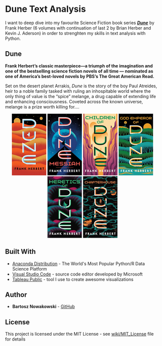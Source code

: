 # Dune Text Analysis

I want to deep dive into my favourite Science Fiction book series [***Dune***](https://en.wikipedia.org/wiki/Dune_(franchise)) by Frank Herber (6 volumes with continuation of last 2 by Brian Herber and Kevin J. Aderson) in order to strenghten my skills in text analysis with Python.

## Dune
**Frank Herbert’s classic masterpiece—a triumph of the imagination and one of the bestselling science fiction novels of all time — nominated as one of America’s best-loved novels by PBS’s The Great American Read.**

Set on the desert planet Arrakis, *Dune* is the story of the boy Paul Atreides, heir to a noble family tasked with ruling an inhospitable world where the only thing of value is the “spice” melange, a drug capable of extending life and enhancing consciousness. Coveted across the known universe, melange is a prize worth killing for....

<div align="center">
    <img src="/covers/D1.jpeg" alt="D1"
        title="Dune" width="112" height="200" />
    <img src="/covers/D2.jpg" alt="D2"
        title="Dune Messiah" width="112" height="200" />
    <img src="/covers/D3.jpg" alt="D3"
        title="Children of Dune" width="112" height="200" />
    <img src="/covers/D4.jpg" alt="D4"
        title="God Emperor of Dune" width="112" height="200" />
    <img src="/covers/D5.jpg" alt="D5"
        title="Heretics of Dune" width="112" height="200" />
    <img src="/covers/D6.jpg" alt="D6"
        title="Chapterhouse: Dune" width="112" height="200" />
</div>

## Built With

* [Anaconda Distribution](https://www.anaconda.com/distribution/) - The World's Most Popular Python/R Data Science Platform
* [Visual Studio Code](https://code.visualstudio.com/) - source code editor developed by Microsoft
* [Tableau Public](https://public.tableau.com/profile/bartosz.nowakowski#!/) - tool I use to create awesome visualizations

## Author

* **Bartosz Nowakowski** - [GitHub](https://github.com/BartekNowakowski)

## License

This project is licensed under the MIT License - see [wiki/MIT_License](https://en.wikipedia.org/wiki/MIT_License) file for details
